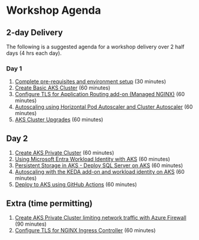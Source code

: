 # Workshop Agenda

## 2-day Delivery

The following is a suggested agenda for a workshop delivery over 2 half days (4 hrs each day).

### Day 1

1. [Complete pre-requisites and environment setup](environment-setup.md) (30 minutes)
1. [Create Basic AKS Cluster](aks-basic-cluster.md) (60 minutes)
1. [Configure TLS for Application Routing add-on (Managed NGINX)](aks-tls-app-routing.md) (60 minutes)
1. [Autoscaling using Horizontal Pod Autoscaler and Cluster Autoscaler](aks-cluster-autoscaler.md) (60 minutes)
1. [AKS Cluster Upgrades](aks-cluster-upgrade.md) (60 minutes)

## Day 2

1. [Create AKS Private Cluster](aks-private-cluster.md) (60 minutes)
1. [Using Microsoft Entra Workload Identity with AKS](aks-workload-identity.md) (60 minutes)
1. [Persistent Storage in AKS - Deploy SQL Server on AKS](aks-storage-sql.md) (60 minutes)
1. [Autoscaling with the KEDA add-on and workload identity on AKS](aks-keda-scaler.md) (60 minutes)
1. [Deploy to AKS using GitHub Actions](aks-github-deploy.md) (60 minutes)

## Extra (time permitting)

1. [Create AKS Private Cluster limiting network traffic with Azure Firewall](aks-private-cluster-firewall.md) (90 minutes)
1. [Configure TLS for NGINX Ingress Controller](aks-tls-nginx-ingress.md) (60 minutes)
